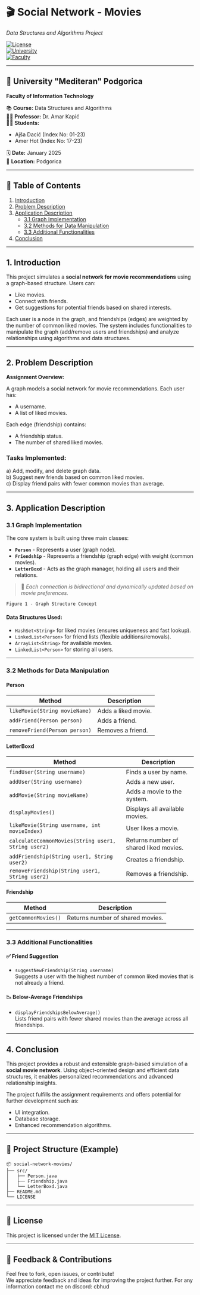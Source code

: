 # 🎬 Social Network - Movies

_Data Structures and Algorithms Project_

[![License](https://img.shields.io/badge/license-MIT-blue.svg)](LICENSE)  
[![University](https://img.shields.io/badge/university-Mediteran%20Podgorica-blue)](https://unimediteran.net)  
[![Faculty](https://img.shields.io/badge/faculty-Information%20Technology-lightgrey)]()

---

## 📍 University "Mediteran" Podgorica

**Faculty of Information Technology**

📚 **Course:** Data Structures and Algorithms  
👩‍🏫 **Professor:** Dr. Amar Kapić  
👩‍🎓 **Students:**

- Ajša Dacić (Index No: 01-23)
- Amer Hot (Index No: 17-23)

🗓️ **Date:** January 2025  
📍 **Location:** Podgorica

---

## 📖 Table of Contents

1. [Introduction](#1-introduction)
2. [Problem Description](#2-problem-description)
3. [Application Description](#3-application-description)
   - [3.1 Graph Implementation](#31-graph-implementation)
   - [3.2 Methods for Data Manipulation](#32-methods-for-data-manipulation)
   - [3.3 Additional Functionalities](#33-additional-functionalities)
4. [Conclusion](#4-conclusion)

---

## 1. Introduction

This project simulates a **social network for movie recommendations** using a graph-based structure. Users can:

- Like movies.
- Connect with friends.
- Get suggestions for potential friends based on shared interests.

Each user is a node in the graph, and friendships (edges) are weighted by the number of common liked movies. The system includes functionalities to manipulate the graph (add/remove users and friendships) and analyze relationships using algorithms and data structures.

---

## 2. Problem Description

**Assignment Overview:**

A graph models a social network for movie recommendations. Each user has:

- A username.
- A list of liked movies.

Each edge (friendship) contains:

- A friendship status.
- The number of shared liked movies.

### Tasks Implemented:

a) Add, modify, and delete graph data.  
b) Suggest new friends based on common liked movies.  
c) Display friend pairs with fewer common movies than average.

---

## 3. Application Description

### 3.1 Graph Implementation

The core system is built using three main classes:

- **`Person`** - Represents a user (graph node).
- **`Friendship`** - Represents a friendship (graph edge) with weight (common movies).
- **`LetterBoxd`** - Acts as the graph manager, holding all users and their relations.

> 📌 _Each connection is bidirectional and dynamically updated based on movie preferences._

```
Figure 1 - Graph Structure Concept
```

#### Data Structures Used:

- `HashSet<String>` for liked movies (ensures uniqueness and fast lookup).
- `LinkedList<Person>` for friend lists (flexible additions/removals).
- `ArrayList<String>` for available movies.
- `LinkedList<Person>` for storing all users.

---

### 3.2 Methods for Data Manipulation

#### Person

| Method                        | Description         |
| ----------------------------- | ------------------- |
| `likeMovie(String movieName)` | Adds a liked movie. |
| `addFriend(Person person)`    | Adds a friend.      |
| `removeFriend(Person person)` | Removes a friend.   |

#### LetterBoxd

| Method                                              | Description                            |
| --------------------------------------------------- | -------------------------------------- |
| `findUser(String username)`                         | Finds a user by name.                  |
| `addUser(String username)`                          | Adds a new user.                       |
| `addMovie(String movieName)`                        | Adds a movie to the system.            |
| `displayMovies()`                                   | Displays all available movies.         |
| `likeMovie(String username, int movieIndex)`        | User likes a movie.                    |
| `calculateCommonMovies(String user1, String user2)` | Returns number of shared liked movies. |
| `addFriendship(String user1, String user2)`         | Creates a friendship.                  |
| `removeFriendship(String user1, String user2)`      | Removes a friendship.                  |

#### Friendship

| Method              | Description                      |
| ------------------- | -------------------------------- |
| `getCommonMovies()` | Returns number of shared movies. |

---

### 3.3 Additional Functionalities

#### ✅ Friend Suggestion

- `suggestNewFriendship(String username)`  
  Suggests a user with the highest number of common liked movies that is not already a friend.

#### 📉 Below-Average Friendships

- `displayFriendshipsBelowAverage()`  
  Lists friend pairs with fewer shared movies than the average across all friendships.

---

## 4. Conclusion

This project provides a robust and extensible graph-based simulation of a **social movie network**. Using object-oriented design and efficient data structures, it enables personalized recommendations and advanced relationship insights.

The project fulfills the assignment requirements and offers potential for further development such as:

- UI integration.
- Database storage.
- Enhanced recommendation algorithms.

---

## 📁 Project Structure (Example)

```
📦 social-network-movies/
├── src/
│   ├── Person.java
│   ├── Friendship.java
│   └── LetterBoxd.java
├── README.md
└── LICENSE
```

---

## 📜 License

This project is licensed under the [MIT License](LICENSE).

---

## 💬 Feedback & Contributions

Feel free to fork, open issues, or contribute!  
We appreciate feedback and ideas for improving the project further.
For any information contact me on discord: cbhud
